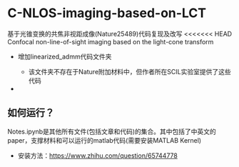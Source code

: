 # C-NLOS-imaging-based-on-LCT
基于光锥变换的共焦非视距成像(Nature25489)代码复现及改写
<<<<<<< HEAD
Confocal non-line-of-sight imaging based on the light-cone transform

+ 增加linearized_admm代码文件夹
  + 该文件夹不存在于Nature附加材料中，但作者所在SCIL实验室提供了这些代码

+ 

## 如何运行？

Notes.ipynb是其他所有文件(包括文章和代码)的集合。其中包括了中英文的paper，支撑材料和可以运行的matlab代码(需要安装MATLAB Kernel)
+ 安装方法：https://www.zhihu.com/question/65744778

